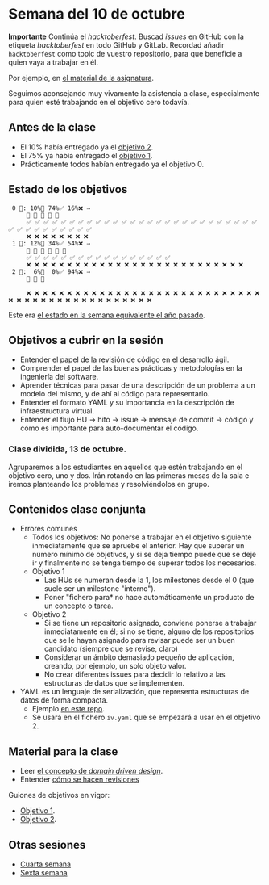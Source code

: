 # Semana del 10 de octubre

**Importante** Continúa el *hacktoberfest*. Buscad *issues* en GitHub con la
etiqueta *hacktoberfest* en todo GitHub y GitLab. Recordad añadir
`hacktoberfest` como topic de vuestro repositorio, para que beneficie a quien
vaya a trabajar en él.

Por ejemplo, en [el material de la asignatura](https://github.com/JJ/IV).

Seguimos aconsejando muy vivamente la asistencia a clase, especialmente para
quien esté trabajando en el objetivo cero todavía.

## Antes de la clase

* El 10% había entregado ya el [objetivo
  2](https://jj.github.io/IV/documentos/proyecto/2.Entidad).
* El 75% ya había entregado el [objetivo
  1](http://jj.github.io/IV/documentos/proyecto/1.Infraestructura).
* Prácticamente todos habían entregado ya el objetivo 0.

## Estado de los objetivos

```
 0 🧮: 10%🚧 74%✅ 16%❌ ⇒
     🚧 🚧 🚧 🚧 🚧
     ✅ ✅ ✅ ✅ ✅ ✅ ✅ ✅ ✅ ✅ ✅ ✅ ✅ ✅ ✅ ✅ ✅ ✅ ✅ ✅ ✅ ✅ ✅ ✅ ✅ ✅ ✅ ✅ ✅ ✅ ✅ ✅ ✅ ✅ ✅ ✅ ✅
     ❌ ❌ ❌ ❌ ❌ ❌ ❌ ❌
 1 🧮: 12%🚧 34%✅ 54%❌ ⇒
     🚧 🚧 🚧 🚧 🚧 🚧
     ✅ ✅ ✅ ✅ ✅ ✅ ✅ ✅ ✅ ✅ ✅ ✅ ✅ ✅ ✅ ✅ ✅
     ❌ ❌ ❌ ❌ ❌ ❌ ❌ ❌ ❌ ❌ ❌ ❌ ❌ ❌ ❌ ❌ ❌ ❌ ❌ ❌ ❌ ❌ ❌ ❌ ❌ ❌ ❌
 2 🧮:  6%🚧  0%✅ 94%❌ ⇒
     🚧 🚧 🚧

     ❌ ❌ ❌ ❌ ❌ ❌ ❌ ❌ ❌ ❌ ❌ ❌ ❌ ❌ ❌ ❌ ❌ ❌ ❌ ❌ ❌ ❌ ❌ ❌ ❌ ❌ ❌ ❌ ❌ ❌ ❌ ❌ ❌ ❌ ❌ ❌ ❌ ❌ ❌ ❌ ❌ ❌ ❌ ❌ ❌ ❌ ❌
```


Este era [el estado en la semana equivalente el año
pasado](https://github.com/JJ/IV-21-22/blob/master/sesiones/semana-05.md).

## Objetivos a cubrir en la sesión

* Entender el papel de la revisión de código en el desarrollo ágil.
* Comprender el papel de las buenas prácticas y metodologías en la ingeniería
  del software.
* Aprender técnicas para pasar de una descripción de un problema a un modelo del
  mismo, y de ahí al código para representarlo.
* Entender el formato YAML y su importancia en la descripción de infraestructura
  virtual.
* Entender el flujo HU → hito → issue → mensaje de commit → código y cómo es
     importante para auto-documentar el código.

### Clase dividida, 13 de octubre.

Agruparemos a los estudiantes en aquellos que estén trabajando en el objetivo
  cero, uno y dos. Irán
  rotando en las primeras mesas de la sala e iremos planteando los problemas y
  resolviéndolos en grupo.

## Contenidos clase conjunta

* Errores comunes
  * Todos los objetivos: No ponerse a trabajar en el objetivo siguiente
    inmediatamente que se apruebe el anterior. Hay que superar un número mínimo
    de objetivos, y si se deja tiempo puede que se deje ir y finalmente no se
    tenga tiempo de superar todos los necesarios.
  * Objetivo 1
    * Las HUs se numeran desde la 1, los milestones desde el 0 (que suele ser un
    milestone "interno").
    * Poner "fichero para* no hace automáticamente un producto de un concepto o
      tarea.
  * Objetivo 2
    * Si se tiene un repositorio asignado, conviene ponerse a trabajar
      inmediatamente en él; si no se tiene, alguno de los repositorios que se le
      hayan asignado para revisar puede ser un buen candidato (siempre que se
      revise, claro)
    * Considerar un ámbito demasiado pequeño de aplicación, creando, por
      ejemplo, un solo objeto valor.
    * No crear diferentes issues para decidir lo relativo a las estructuras de
      datos que se implementen.
* YAML es un lenguaje de serialización, que representa estructuras de datos
     de forma compacta.
     * Ejemplo [en este repo](../.github/workflows/ficheros.yml).
     * Se usará en el fichero `iv.yaml` que se empezará a usar en el objetivo 2.

## Material para la clase

* Leer [el concepto de *domain driven
  design*](https://jj.github.io/IV/preso/ddd.html).
* Entender [cómo se hacen
  revisiones](https://jj.github.io/IV/preso/revision.html)

Guiones de objetivos en vigor:

* [Objetivo 1](https://jj.github.io/IV/documentos/proyecto/1.Infraestructura).
* [Objetivo 2](https://jj.github.io/IV/documentos/proyecto/2.Entidad).

## Otras sesiones

* [Cuarta semana](semana-04.md)
* [Sexta semana](semana-06.md)

